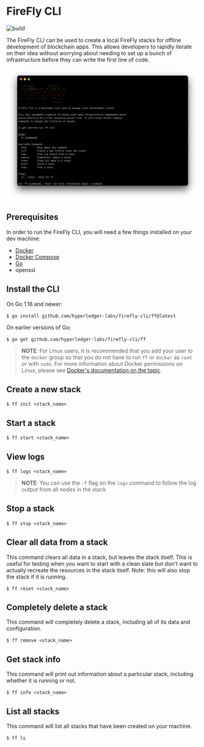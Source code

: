 # FireFly CLI
![build](https://github.com/hyperledger-labs/firefly-cli/actions/workflows/build.yml/badge.svg)


The FireFly CLI can be used to create a local FireFly stacks for offline development of blockchain apps. This allows developers to rapidly iterate on their idea without worrying about needing to set up a bunch of infrastructure before they can write the first line of code.

![FireFly CLI Screenshot](docs/firefly_screenshot.png)

## Prerequisites

In order to run the FireFly CLI, you will need a few things installed on your dev machine:

- [Docker](https://www.docker.com/)
- [Docker Compose](https://docs.docker.com/compose/)
- [Go](https://golang.org/)
- openssl

## Install the CLI

On Go 1.16 and newer:

```
$ go install github.com/hyperledger-labs/firefly-cli/ff@latest
```

On earlier versions of Go:

```
$ go get github.com/hyperledger-labs/firefly-cli/ff
```

> **NOTE**: For Linux users, it is recommended that you add your user to the `docker` group so that you do not have to run `ff` or `docker` as `root` or with `sudo`. For more information about Docker permissions on Linux, please see [Docker's documentation on the topic](https://docs.docker.com/engine/install/linux-postinstall/).

## Create a new stack

```
$ ff init <stack_name>
```

## Start a stack

```
$ ff start <stack_name>
```

## View logs

```
$ ff logs <stack_name>
```

> **NOTE**: You can use the `-f` flag on the `logs` command to follow the log output from all nodes in the stack

## Stop a stack

```
$ ff stop <stack_name>
```

## Clear all data from a stack

This command clears all data in a stack, but leaves the stack itself. This is useful for testing when you want to start with a clean slate but don't want to actually recreate the resources in the stack itself. Note: this will also stop the stack if it is running.

```
$ ff reset <stack_name>
```

## Completely delete a stack

This command will completely delete a stack, including all of its data and configuration.

```
$ ff remove <stack_name>
```

## Get stack info

This command will print out information about a particular stack, including whether it is running or not.

```
$ ff info <stack_name>
```

## List all stacks

This command will list all stacks that have been created on your machine.

```
$ ff ls
```
